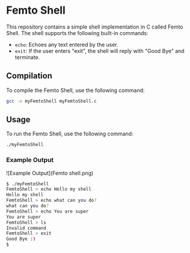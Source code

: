 # Femto Shell

This repository contains a simple shell implementation in C called Femto Shell. The shell supports the following built-in commands:

- `echo`: Echoes any text entered by the user.
- `exit`: If the user enters "exit", the shell will reply with "Good Bye" and terminate.

## Compilation

To compile the Femto Shell, use the following command:

```sh
gcc -o myFemtoShell myFemtoShell.c
```

## Usage

To run the Femto Shell, use the following command:

```sh
./myFemtoShell
```

### Example Output

![Example Output](Femto shell.png)

```sh
$ ./myFemtoShell
FemtoShell > echo Hello my shell
Hello my shell
FemtoShell > echo what can you do?
what can you do?
FemtoShell > echo You are super
You are super
FemtoShell > ls
Invalid command
FemtoShell > exit
Good Bye :)
$
```
